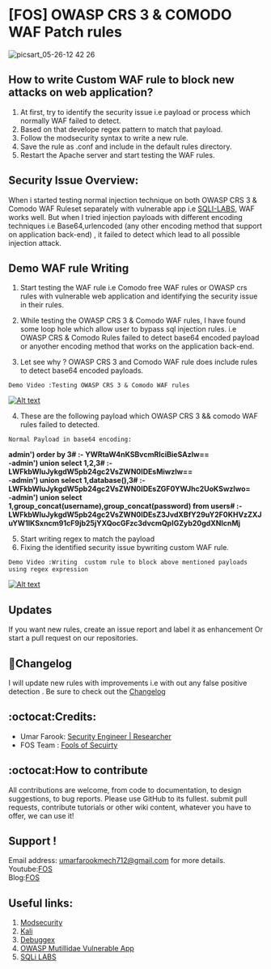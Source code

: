 # [FOS] OWASP CRS 3 & COMODO WAF Patch rules
![picsart_05-26-12 42 26](https://cloud.githubusercontent.com/assets/22318677/26484647/f8728c7c-4210-11e7-822d-7d3a19ca95e5.jpg)
## How to write Custom WAF rule to block new attacks on web application?
   1. At first, try to identify the security issue i.e payload or process which normally  WAF failed to detect. 
   2. Based on that develope regex pattern to match that payload. 
   3. Follow the modsecurity syntax to  write a new rule.
   4. Save the rule as .conf and include in the default rules directory.
   5. Restart the Apache server and start testing the WAF rules. 


## Security Issue Overview:
When i started testing normal injection technique on both OWASP CRS 3 & Comodo WAF Ruleset  separately with vulnerable app i.e [SQLI-LABS](https://github.com/Audi-1/sqli-labs), WAF works well. But when I tried injection payloads with different encoding techniques i.e Base64,urlencoded  (any other encoding method that support on application back-end) , it failed to detect  which lead to all possible injection attack.
   

## Demo WAF rule Writing 

1. Start testing the WAF rule i.e Comodo free WAF rules or OWASP crs rules with vulnerable web application and identifying the security issue in their rules.

2. While testing the OWASP CRS 3 &  Comodo WAF rules, I  have found  some loop hole which allow user to bypass sql injection rules. i.e OWASP CRS & Comodo Rules failed to detect base64 encoded payload or anyother encoding method that works on the application back-end.
 
3. Let see why ? OWASP CRS 3 and Comodo WAF rule does include rules to detect base64 encoded payloads.

 `Demo Video :Testing OWASP CRS 3 & Comodo WAF rules`

[![Alt text](https://img.youtube.com/vi/_CgNY9u94LU/0.jpg)](https://www.youtube.com/watch?v=_CgNY9u94LU)


4. These are the following payload which OWASP CRS 3 && comodo WAF rules failed to detected. <br>

`Normal Payload in base64 encoding:`

**admin') order by 3# :- YWRtaW4nKSBvcmRlciBieSAzIw==  <br /> 
 -admin') union select 1,2,3# :- LWFkbWluJykgdW5pb24gc2VsZWN0IDEsMiwzIw== <br />
 -admin') union select 1,database(),3# :- LWFkbWluJykgdW5pb24gc2VsZWN0IDEsZGF0YWJhc2UoKSwzIwo= <br />
 -admin') union select 1,group_concat(username),group_concat(password) from users# :-    LWFkbWluJykgdW5pb24gc2VsZWN0IDEsZ3JvdXBfY29uY2F0KHVzZXJuYW1lKSxncm91cF9jb25jYXQocGFzc3dvcmQpIGZyb20gdXNlcnMj**
 
 5. Start writing regex to match the payload
 6. Fixing the identified security issue  bywriting custom WAF rule.

`Demo Video :Writing  custom rule to block above mentioned payloads using regex expression`

[![Alt text](https://img.youtube.com/vi/e248UPpkca0/0.jpg)](https://www.youtube.com/watch?v=e248UPpkca0)


## Updates
If you want new rules, create an issue report and label it as enhancement Or start a pull request on our repositories.

## :scroll:Changelog
I will update new rules with  improvements i.e with out any false positive detection . Be sure to check out the [Changelog](https://github.com/umarfarook882/WAF-Rule-Writing-part-2/wiki/Change-Log)
 
## :octocat:Credits:
* Umar Farook: [Security Engineer | Researcher](https://www.linkedin.com/in/umar-farook-a45603101)
* FOS Team : [Fools of Secuirty](https://www.youtube.com/channel/UCEBHO0kD1WFvIhf9wBCU-VQ)

## :octocat:How to contribute
All contributions are welcome, from code to documentation, to design suggestions, to bug reports.
Please use GitHub to its fullest. submit pull requests, contribute tutorials or other wiki content, whatever 
you have to offer, we can use it!

## Support !
  Email address: umarfarookmech712@gmail.com  for more details. <br>
  Youtube:[FOS](https://www.youtube.com/channel/UCEBHO0kD1WFvIhf9wBCU-VQ) <br>
  Blog:[FOS](https://fosecurity.blogspot.com) 

## Useful links:
 1. [Modsecurity](www.modsecurity.com/)
 2. [Kali](https://www.kali.org/)
 3. [Debuggex](https://www.debuggex.com/)
 4. [OWASP Mutillidae Vulnerable App](https://www.owasp.org/index.php/OWASP_Mutillidae_2_Project)
 5. [SQLi LABS](https://github.com/Audi-1/sqli-labs)
